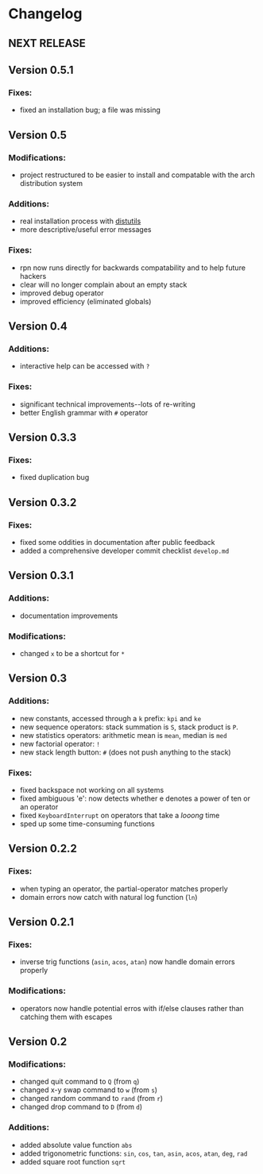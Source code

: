 Changelog
=========

## __NEXT RELEASE__

## Version 0.5.1

### Fixes:
- fixed an installation bug; a file was missing

## Version 0.5

### Modifications:
- project restructured to be easier to install and compatable with the arch distribution system

### Additions:
- real installation process with [distutils](http://docs.python.org/3.3/library/distutils.html)
- more descriptive/useful error messages

### Fixes:
- rpn now runs directly for backwards compatability and to help future hackers
- clear will no longer complain about an empty stack
- improved debug operator
- improved efficiency (eliminated globals)

## Version 0.4

### Additions:
- interactive help can be accessed with `?`

### Fixes:
- significant technical improvements--lots of re-writing
- better English grammar with `#` operator

## Version 0.3.3

### Fixes:
- fixed duplication bug

## Version 0.3.2

### Fixes:
- fixed some oddities in documentation after public feedback
- added a comprehensive developer commit checklist `develop.md`

## Version 0.3.1

### Additions:
- documentation improvements

### Modifications:
- changed `x` to be a shortcut for `*`

## Version 0.3

### Additions:
- new constants, accessed through a `k` prefix: `kpi` and `ke`
- new sequence operators: stack summation is `S`, stack product is `P`.
- new statistics operators: arithmetic mean is `mean`, median is `med`
- new factorial operator: `!`
- new stack length button: `#` (does not push anything to the stack)

### Fixes:
- fixed backspace not working on all systems
- fixed ambiguous 'e': now detects whether e denotes a power of ten or an operator
- fixed `KeyboardInterrupt` on operators that take a _looong_ time
- sped up some time-consuming functions

## Version 0.2.2

### Fixes:
- when typing an operator, the partial-operator matches properly 
- domain errors now catch with natural log function (`ln`)

## Version 0.2.1

### Fixes:
- inverse trig functions (`asin`, `acos`, `atan`) now handle domain errors properly

### Modifications:
- operators now handle potential erros with if/else clauses rather than catching them with escapes

## Version 0.2

### Modifications:

- changed quit command to `Q` (from `q`)
- changed x-y swap command to `w` (from `s`)
- changed random command to `rand` (from `r`)
- changed drop command to `D` (from `d`)

### Additions:

- added absolute value function `abs`
- added trigonometric functions: `sin`, `cos`, `tan`, `asin`, `acos`, `atan`, `deg`, `rad`
- added square root function `sqrt`
